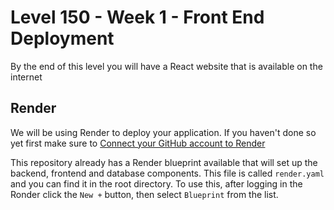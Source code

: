 # Level 150 - Week 1 - Front End Deployment

By the end of this level you will have a React website that is available on the internet

## Render

We will be using Render to deploy your application. If you haven't done so yet first make sure to [Connect your GitHub account to Render](https://syllabus.codeyourfuture.io/guides/deployment-render/connecting-github)

This repository already has a Render blueprint available that will set up the backend, frontend and database components. This file is called `render.yaml` and you can find it in the root directory. To use this, after logging in the Ronder click the `New +` button, then select `Blueprint` from the list.
